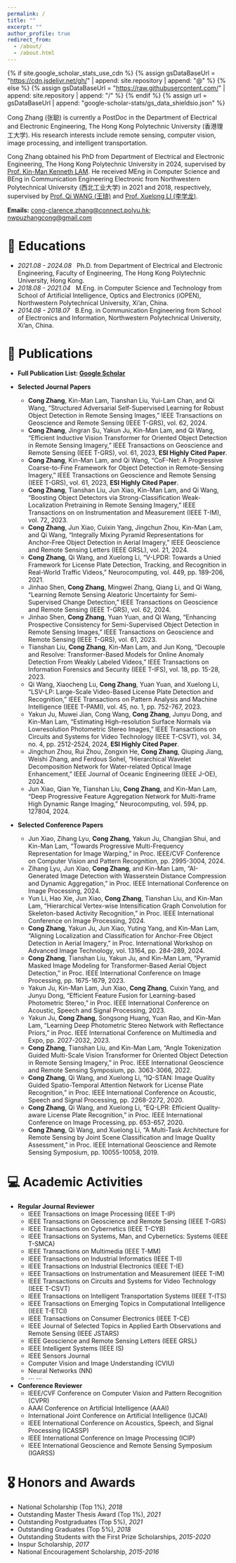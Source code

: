 ```yaml
---
permalink: /
title: ""
excerpt: ""
author_profile: true
redirect_from: 
  - /about/
  - /about.html
---
```


{% if site.google_scholar_stats_use_cdn %}
{% assign gsDataBaseUrl = "https://cdn.jsdelivr.net/gh/" | append: site.repository | append: "@" %}
{% else %}
{% assign gsDataBaseUrl = "https://raw.githubusercontent.com/" | append: site.repository | append: "/" %}
{% endif %}
{% assign url = gsDataBaseUrl | append: "google-scholar-stats/gs_data_shieldsio.json" %}

<span class='anchor' id='AboutMe'></span>

Cong Zhang (张聪) is currently a PostDoc in the Department of Electrical and Electronic Engineering, The Hong Kong Polytechnic University (香港理工大学). His research interests include remote sensing, computer vision, image processing, and intelligent transportation.

Cong Zhang obtained his PhD from Department of Electrical and Electronic Engineering, The Hong Kong Polytechnic University in 2024, supervised by [Prof. Kin-Man Kenneth LAM](https://scholar.google.com.hk/citations?user=6yK7bewAAAAJ). He received MEng in Computer Science and BEng in Communication Engineering Electronic from Northwestern Polytechnical University (西北工业大学) in 2021 and 2018, respectively, supervised by [Prof. Qi WANG (王琦)](https://crabwq.github.io/) and [Prof. Xuelong LI (李学龙)](https://iopen.nwpu.edu.cn/info/1015/1172.htm).

**Emails:** cong-clarence.zhang@connect.polyu.hk; nwpuzhangcong@gmail.com

<!--
<span class='anchor' id='News'></span>
# 🔥 News
- *2022.02*: &nbsp;🎉🎉 Lorem ipsum dolor sit amet, consectetur adipiscing elit. Vivamus ornare aliquet ipsum, ac tempus justo dapibus sit amet.
-->

<span class='anchor' id='Educations'></span>
# 📖 Educations
- *2021.08 - 2024.08* &nbsp; Ph.D. from Department of Electrical and Electronic Engineering, Faculty of Engineering, The Hong Kong Polytechnic University, Hong Kong. 
- *2018.08 - 2021.04* &nbsp; M.Eng. in Computer Science and Technology from School of Artificial Intelligence, Optics and Electronics (iOPEN), Northwestern Polytechnical University, Xi’an, China.
- *2014.08 - 2018.07* &nbsp; B.Eng. in Communication Engineering from School of Electronics and Information, Northwestern Polytechnical University, Xi’an, China.

<span class='anchor' id='Publications'></span>
# 📝 Publications 
- **Full Publication List: [Google Scholar](https://scholar.google.com.hk/citations?user=hHUH1VAAAAAJ)**
- **Selected Journal Papers**
  + **Cong Zhang**, Kin-Man Lam, Tianshan Liu, Yui-Lam Chan, and Qi Wang, “Structured Adversarial Self-Supervised Learning for Robust Object Detection in Remote Sensing Images,” IEEE Transactions on Geoscience and Remote Sensing (IEEE T-GRS), vol. 62, 2024.
  + **Cong Zhang**, Jingran Su, Yakun Ju, Kin-Man Lam, and Qi Wang, “Efficient Inductive Vision Transformer for Oriented Object Detection in Remote Sensing Imagery,” IEEE Transactions on Geoscience and Remote Sensing (IEEE T-GRS), vol. 61, 2023, **ESI Highly Cited Paper**.
  + **Cong Zhang**, Kin-Man Lam, and Qi Wang, “CoF-Net: A Progressive Coarse-to-Fine Framework for Object Detection in Remote-Sensing Imagery,” IEEE Transactions on Geoscience and Remote Sensing (IEEE T-GRS), vol. 61, 2023, **ESI Highly Cited Paper**.
  + **Cong Zhang**, Tianshan Liu, Jun Xiao, Kin-Man Lam, and Qi Wang, “Boosting Object Detectors via Strong-Classification Weak-Localization Pretraining in Remote Sensing Imagery,” IEEE Transactions on on Instrumentation and Measurement (IEEE T-IM), vol. 72, 2023.
  + **Cong Zhang**, Jun Xiao, Cuixin Yang, Jingchun Zhou, Kin-Man Lam, and Qi Wang, “Integrally Mixing Pyramid Representations for Anchor-Free Object Detection in Aerial Imagery,” IEEE Geoscience and Remote Sensing Letters (IEEE GRSL), vol. 21, 2024.
  + **Cong Zhang**, Qi Wang, and Xuelong Li, “V-LPDR: Towards a Unied Framework for License Plate Detection, Tracking, and Recognition in Real-World Traffic Videos,” Neurocomputing, vol. 449, pp. 189-206, 2021.
  + Jinhao Shen, **Cong Zhang**, Mingwei Zhang, Qiang Li, and Qi Wang, “Learning Remote Sensing Aleatoric Uncertainty for Semi-Supervised Change Detection,” IEEE Transactions on Geoscience and Remote Sensing (IEEE T-GRS), vol. 62, 2024.
  + Jinhao Shen, **Cong Zhang**, Yuan Yuan, and Qi Wang, “Enhancing Prospective Consistency for Semi-Supervised Object Detection in Remote Sensing Images,” IEEE Transactions on Geoscience and Remote Sensing (IEEE T-GRS), vol. 61, 2023.
  + Tianshan Liu, **Cong Zhang**, Kin-Man Lam, and Jun Kong, “Decouple and Resolve: Transformer-Based Models for Online Anomaly Detection From Weakly Labeled Videos,” IEEE Transactions on Information Forensics and Security (IEEE T-IFS), vol. 18, pp. 15-28, 2023.
  + Qi Wang, Xiaocheng Lu, **Cong Zhang**, Yuan Yuan, and Xuelong Li, “LSV-LP: Large-Scale Video-Based License Plate Detection and Recognition,” IEEE Transactions on Pattern Analysis and Machine Intelligence (IEEE T-PAMI), vol. 45, no. 1, pp. 752-767, 2023.
  + Yakun Ju, Muwei Jian, Cong Wang, **Cong Zhang**, Junyu Dong, and Kin-Man Lam, “Estimating High-resolution Surface Normals via Lowresolution Photometric Stereo Images,” IEEE Transactions on Circuits and Systems for Video Technology (IEEE T-CSVT), vol. 34, no. 4, pp. 2512-2524, 2024, **ESI Highly Cited Paper**.
  + Jingchun Zhou, Rui Zhou, Zongxin He, **Cong Zhang**, Qiuping Jiang, Weishi Zhang, and Ferdous Sohel, “Hierarchical Wavelet Decomposition Network for Water-related Optical Image Enhancement,” IEEE Journal of Oceanic Engineering (IEEE J-OE), 2024.
  + Jun Xiao, Qian Ye, Tianshan Liu, **Cong Zhang**, and Kin-Man Lam, “Deep Progressive Feature Aggregation Network for Multi-frame High Dynamic Range Imaging,” Neurocomputing, vol. 594, pp. 127804, 2024.
    
- **Selected Conference Papers**
  + Jun Xiao, Zihang Lyu, **Cong Zhang**, Yakun Ju, Changjian Shui, and Kin-Man Lam, “Towards Progressive Multi-Frequency Representation for Image Warping,” in Proc. IEEE/CVF Conference on Computer Vision and Pattern Recognition, pp. 2995-3004, 2024.
  + Zihang Lyu, Jun Xiao, **Cong Zhang**, and Kin-Man Lam, “AI-Generated Image Detection with Wasserstein Distance Compression and Dynamic Aggregation,” in Proc. IEEE International Conference on Image Processing, 2024.
  + Yun Li, Hao Xie, Jun Xiao, **Cong Zhang**, Tianshan Liu, and Kin-Man Lam, “Hierarchical Vertex-wise Intensification Graph Convolution for Skeleton-based Activity Recognition,” in Proc. IEEE International Conference on Image Processing, 2024.
  + **Cong Zhang**, Yakun Ju, Jun Xiao, Yuting Yang, and Kin-Man Lam, “Aligning Localization and Classification for Anchor-Free Object Detection in Aerial Imagery,” in Proc. International Workshop on Advanced Image Technology, vol. 13164, pp. 284-289, 2024.
  + **Cong Zhang**, Tianshan Liu, Yakun Ju, and Kin-Man Lam, “Pyramid Masked Image Modeling for Transformer-Based Aerial Object Detection,” in Proc. IEEE International Conference on Image Processing, pp. 1675-1679, 2023.
  + Yakun Ju, Kin-Man Lam, Jun Xiao, **Cong Zhang**, Cuixin Yang, and Junyu Dong, “Efficient Feature Fusion for Learning-based Photometric Stereo,” in Proc. IEEE International Conference on Acoustic, Speech and Signal Processing, 2023.
  + Yakun Ju, **Cong Zhang**, Songsong Huang, Yuan Rao, and Kin-Man Lam, “Learning Deep Photometric Stereo Network with Reflectance Priors,” in Proc. IEEE International Conference on Multimedia and Expo, pp. 2027-2032, 2023.
  + **Cong Zhang**, Tianshan Liu, and Kin-Man Lam, “Angle Tokenization Guided Multi-Scale Vision Transformer for Oriented Object Detection in Remote Sensing Imagery,” in Proc. IEEE International Geoscience and Remote Sensing Symposium, pp. 3063-3066, 2022.
  + **Cong Zhang**, Qi Wang, and Xuelong Li, “IQ-STAN: Image Quality Guided Spatio-Temporal Attention Network for License Plate Recognition,” in Proc. IEEE International Conference on Acoustic, Speech and Signal Processing, pp. 2268-2272, 2020.
  + **Cong Zhang**, Qi Wang, and Xuelong Li, “EQ-LPR: Efficient Quality-aware License Plate Recognition,” in Proc. IEEE International Conference on Image Processing, pp. 653-657, 2020.
  + **Cong Zhang**, Qi Wang, and Xuelong Li, “A Multi-Task Architecture for Remote Sensing by Joint Scene Classification and Image Quality Assessment,” in Proc. IEEE International Geoscience and Remote Sensing Symposium, pp. 10055-10058, 2019.

<!--
<span class='anchor' id='InvitedTalks'></span>
# 💬 Invited Talks
- *2021.06*, Lorem ipsum dolor sit amet, consectetur adipiscing elit. Vivamus ornare aliquet ipsum, ac tempus justo dapibus sit amet. 
- *2021.03*, Lorem ipsum dolor sit amet, consectetur adipiscing elit. Vivamus ornare aliquet ipsum, ac tempus justo dapibus sit amet.  \| [\[video\]](https://github.com/)
-->

<span class='anchor' id='AcademicActivities'></span>
# 💻 Academic Activities
- **Regular Journal Reviewer**
  + IEEE Transactions on Image Processing (IEEE T-IP)
  + IEEE Transactions on Geoscience and Remote Sensing (IEEE T-GRS)
  + IEEE Transactions on Cybernetics (IEEE T-CYB)
  + IEEE Transactions on Systems, Man, and Cybernetics: Systems (IEEE T-SMCA)
  + IEEE Transactions on Multimedia (IEEE T-MM)
  + IEEE Transactions on Industrial Informatics (IEEE T-II)
  + IEEE Transactions on Industrial Electronics (IEEE T-IE)
  + IEEE Transactions on  Instrumentation and Measurement (IEEE T-IM)
  + IEEE Transactions on Circuits and Systems for Video Technology (IEEE T-CSVT)
  + IEEE Transactions on Intelligent Transportation Systems (IEEE T-ITS)
  + IEEE Transactions on Emerging Topics in Computational Intelligence (IEEE T-ETCI)
  + IEEE Transactions on Consumer Electronics (IEEE T-CE)
  + IEEE Journal of Selected Topics in Applied Earth Observations and Remote Sensing (IEEE JSTARS)
  + IEEE Geoscience and Remote Sensing Letters (IEEE GRSL)
  + IEEE Intelligent Systems (IEEE IS)
  + IEEE Sensors Journal
  + Computer Vision and Image Understanding (CVIU)
  + Neural Networks (NN)
  + $\cdots$ $\cdots$
- **Conference Reviewer**
  + IEEE/CVF Conference on Computer Vision and Pattern Recognition (CVPR)
  + AAAI Conference on Artificial Intelligence (AAAI)
  + International Joint Conference on Artificial Intelligence (IJCAI)
  + IEEE International Conference on Acoustics, Speech, and Signal Processing (ICASSP)
  + IEEE International Conference on Image Processing (ICIP)
  + IEEE International Geoscience and Remote Sensing Symposium (IGARSS)

<span class='anchor' id='HonorsandAwards'></span>
# 🎖 Honors and Awards
- National Scholarship (Top 1%), *2018*
- Outstanding Master Thesis Award (Top 1%), *2021*
- Outstanding Postgraduates (Top 5%), *2021*
- Outstanding Graduates (Top 5%), *2018*
- Outstanding Students with the First Prize Scholarships, *2015-2020*
- Inspur Scholarship, *2017*
- National Encouragement Scholarship, *2015-2016*
